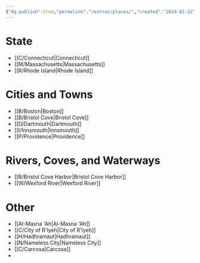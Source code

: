 ```yaml
---
{"dg-publish":true,"permalink":"/extras/places/","created":"2024-01-22T16:35","updated":"2024-07-24T11:58"}
---
```



# State
- [[C/Connecticut\|Connecticut]] 
- [[M/Massachusetts\|Massachusetts]] 
- [[R/Rhode Island\|Rhode Island]]

# Cities and Towns

- [[B/Boston\|Boston]]
- [[B/Bristol Cove\|Bristol Cove]]
- [[D/Dartmouth\|Dartmouth]]
- [[I/Innsmouth\|Innsmouth]]
- [[P/Providence\|Providence]]

# Rivers, Coves, and Waterways

- [[B/Bristol Cove Harbor\|Bristol Cove Harbor]]
- [[W/Wexford River\|Wexford River]]

# Other

- [[Al-Masna 'Ah\|Al-Masna 'Ah]]
- [[C/City of R'lyeh\|City of R'lyeh]]
- [[H/Hadhramaut\|Hadhramaut]]
- [[N/Nameless City\|Nameless City]]
- [[C/Carcosa\|Carcosa]]
- 